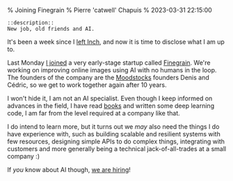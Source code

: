 % Joining Finegrain
% Pierre 'catwell' Chapuis
% 2023-03-31 22:15:00

    ::description::
    New job, old friends and AI.

It's been a week since I [left Inch](https://blog.separateconcerns.com/2023-03-11-leaving-inch.html), and now it is time to disclose what I am up to.

Last Monday [I joined](https://twitter.com/pchapuis/status/1640254206148767745) a very early-stage startup called [Finegrain](https://finegrain.ai). We're working on improving online images using AI with no humans in the loop. The founders of the company are the [Moodstocks](https://blog.separateconcerns.com/2013-06-20-three-years-proprietary-projects.html) founders Denis and Cédric, so we get to work together again after 10 years.

I won't hide it, I am not an AI specialist. Even though I keep informed on advances in the field, I have read [books](https://www.manning.com/books/deep-learning-with-python-second-edition) and written some deep learning code, I am far from the level required at a company like that.

I do intend to learn more, but it turns out we *may* also need the things I do have experience with, such as building scalable and resilient systems with few resources, designing simple APIs to do complex things, integrating with customers and more generally being a technical jack-of-all-trades at a small company :)

If *you* know about AI though, [we are hiring](https://finegrain.ai/jobs/openings/)!
